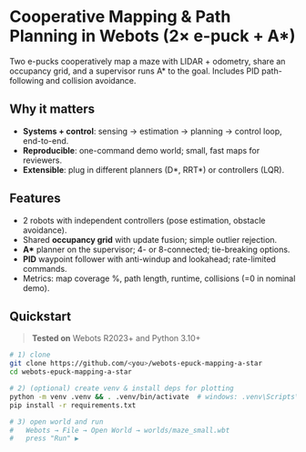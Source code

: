 # Cooperative Mapping & Path Planning in Webots (2× e-puck + A*)

Two e-pucks cooperatively map a maze with LIDAR + odometry, share an occupancy grid,
and a supervisor runs A* to the goal. Includes PID path-following and collision avoidance.

## Why it matters
- **Systems + control**: sensing → estimation → planning → control loop, end-to-end.
- **Reproducible**: one-command demo world; small, fast maps for reviewers.
- **Extensible**: plug in different planners (D*, RRT*) or controllers (LQR).

## Features
- 2 robots with independent controllers (pose estimation, obstacle avoidance).
- Shared **occupancy grid** with update fusion; simple outlier rejection.
- **A\*** planner on the supervisor; 4- or 8-connected; tie-breaking options.
- **PID** waypoint follower with anti-windup and lookahead; rate-limited commands.
- Metrics: map coverage %, path length, runtime, collisions (=0 in nominal demo).

## Quickstart
> **Tested on** Webots R2023+ and Python 3.10+

```bash
# 1) clone
git clone https://github.com/<you>/webots-epuck-mapping-a-star
cd webots-epuck-mapping-a-star

# 2) (optional) create venv & install deps for plotting
python -m venv .venv && . .venv/bin/activate  # windows: .venv\Scripts\activate
pip install -r requirements.txt

# 3) open world and run
#   Webots → File → Open World → worlds/maze_small.wbt
#   press "Run" ▶
